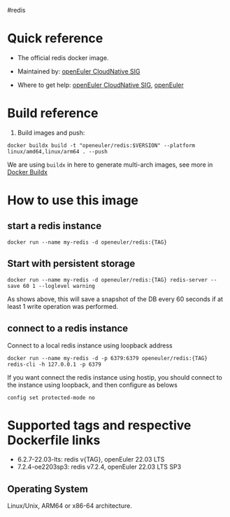#redis


# Quick reference

- The official redis docker image.

- Maintained by: [openEuler CloudNative SIG](https://gitee.com/openeuler/cloudnative)

- Where to get help: [openEuler CloudNative SIG](https://gitee.com/openeuler/cloudnative), [openEuler](https://gitee.com/openeuler/community)

# Build reference

1. Build images and push:
```shell
docker buildx build -t "openeuler/redis:$VERSION" --platform linux/amd64,linux/arm64 . --push
```

We are using `buildx` in here to generate multi-arch images, see more in [Docker Buildx](https://docs.docker.com/buildx/working-with-buildx/)

# How to use this image
## start a redis instance
```shell
docker run --name my-redis -d openeuler/redis:{TAG}
```

## Start with persistent storage
```shell
docker run --name my-redis -d openeuler/redis:{TAG} redis-server --save 60 1 --loglevel warning
```
As shows above, this will save a snapshot of the DB every 60 seconds if at least 1 write operation was performed.

## connect to a redis instance
Connect to a local redis instance using loopback address
```shell
docker run --name my-redis -d -p 6379:6379 openeuler/redis:{TAG}
redis-cli -h 127.0.0.1 -p 6379
```

If you want connect the redis instance using hostip, you should connect to the instance using loopback,
and then configure as belows
```shell
config set protected-mode no
```

# Supported tags and respective Dockerfile links

- 6.2.7-22.03-lts: redis v{TAG}, openEuler 22.03 LTS
- 7.2.4-oe2203sp3: redis v7.2.4, openEuler 22.03 LTS SP3

## Operating System
Linux/Unix, ARM64 or x86-64 architecture.
